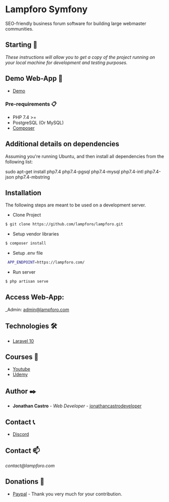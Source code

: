 # Lampforo Symfony  
SEO-friendly business forum software for building large webmaster communities.

## Starting 🚀

_These instructions will allow you to get a copy of the project running on your local machine for development and testing purposes._

## Demo Web-App :movie_camera: 


* [Demo](https://www.youtube.com/watch?v=TuHkK7qKsN4)

### Pre-requirements 📋

- PHP 7.4 >=
- PostgreSQL (Or MySQL)
- [Composer](https://getcomposer.org/)

## Additional details on dependencies

Assuming you're running Ubuntu, and then install all dependencies from the following list:

sudo apt-get install php7.4 php7.4-pgsql php7.4-mysql php7.4-intl php7.4-json php7.4-mbstring

## Installation

The following steps are meant to be used on a development server.


- Clone Project

```bash
$ git clone https://github.com/lampforo/lampforo.git
``` 
- Setup vendor libraries 

```bash
$ composer install
```

- Setup .env file 

```bash
 APP_ENDPOINT=https://lampforo.com/
```
- Run server  

```bash
$ php artisan serve
```


## Access Web-App:

_Admin: admin@lampforo.com

## Technologies 🛠️

* [Laravel 10](https://laravel.com/docs/10.x) 

## Courses :movie_camera: 

* [Youtube](https://www.youtube.com/@JonathanCastroDeveloper)
* [Udemy](https://www.udemy.com/course/sistema-de-tickets-con-php-laravel/?couponCode=47BAAED09DDD330D2CC7)    

## Author ✒️

* **Jonathan Castro** - *Web Developer* - [jonathancastrodeveloper](https://github.com/jonathancastrodeveloper)

## Contact :telephone_receiver:

* [Discord](https://discord.com/invite/XHGwQbqV)

## Contact :mailbox:

_contact@lampforo.com_

## Donations 🎁

* [Paypal](https://paypal.me/joncastroweb?locale.x=es_XC) - Thank you very much for your contribution.
